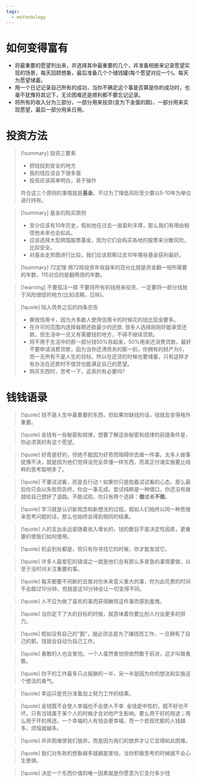 ```yaml
---
tags:
  - methodology
---
```

# 如何变得富有

- 将最重要的愿望列出来，并选择其中最重要的几个，并准备相册来记录愿望实现的场景，每天回顾想象，最后准备几个个储钱罐(每个愿望对应一个)。每天为愿望储蓄。
- 用一个日记记录自己所有的成功，当你不确定这个事是否算是你的成功时，也毫不犹豫将其记下，无论困难还是顺利都不要忘记记录。
- 将所有的收入分为三部分，一部分用来投资(变为下金蛋的鹅)，一部分用来实现愿望，最后一部分用来日用。

# 投资方法

> [!summary] 投资三要素
>   - 把钱投到安全的地方
>   - 我的钱应该会下很多蛋
>   - 投资应该简单明白，易于操作
>
>   符合这三个原则的事情就是**基金**，不过为了降低风险至少要以5-10年为单位进行持有。

> [!summary] 基金的购买原则
>   - 至少应该有10年历史，假如他在过去一直盈利丰厚，那么我们有理由相信他未来也会如此。
>   - 应该选择大型跨国股票基金，因为它们会购买各地的股票来分散风险，比较安全。
>   - 对基金走势图进行比较，我们应该观察过去10年哪些基金获利最好。

> [!summary] 72定理
   用72除投资年收益率的百分比就是资金翻一倍所需要的年数，115对应的是翻两倍的年数。

> [!warning] 不要孤注一掷
> 不要将所有的钱用来投资，一定要将一部分钱放于风险很低的地方(比如活期，日拆)。
   
> [!quote] 陷入债务之后的四条忠告
>  - 撕毁信用卡，因为大多数人使用信用卡的时候花的钱比现金要多。
>  - 在许可的范围内选择每期还款最少的还款. 很多人选择刚刚好能承受还款，但生活中一旦又有需要钱的地方，不得不继续贷款。
>  - 将不用于生活中的那一部分钱50%存起来，50%用来还消费贷款，最好不要申请消费贷款，因为当你还清债务的那一刻，你拥有的财产为0，而一无所有不是人生的目标。所以在还贷的时候也要储蓄，只有这样才有办法在还款时不借贷也能满足自己的愿望。
>  - 购买东西时，思考一下，这真的有必要吗?
# 钱钱语录

> [!quote]
> 钱不是人生中最重要的东西，但如果你缺钱的话，钱就会变得格外重要。

> [!quote]
> 金钱有一些秘密和规律，想要了解这些秘密和规律的前提条件是，你必须真的有这个愿望。

> [!quote]
> 好奇是好的，但绝不能因为好奇而阻碍你去做一件事。太多人做事犹豫不决，就是因为他们觉得没完全弄懂一样东西，而真正付诸实施要比纯粹的思考聪明多了。

> [!quote]
> 不要试试看，而是去行动！如果你只是抱着试试看的心态，那么最后你只会以失败而告终，你会一事无成。尝试纯粹是一种借口，你还没有做就给自己想好了退路。不能试验，你只有两个选择：**做**或者**不做**。

> [!quote]
> 学习就是认识新观念和新想法的过程。假如人们始终以同一种思维来思考问题的话，那么也始终会得到相同的结果。

> [!quote]
> 人的支出永远是随着收入增长的，钱的数目不是决定性因素，更重要的使我们如何使用。

> [!quote]
> 机会到处都是，但只有你寻找它的时候，你才能发现它。

> [!quote]
> 许多人最爱犯的错误之一就是他们总有那么多紧急的事情要做，以至于没时间关注重要的事。

> [!quote]
> 每天都要不间断的去做对你未来意义重大的事，你为此花费的时间不会超过10分钟，但就是这10分钟会让一切变得不同。

> [!quote]
> 人不应为做了喜欢的事而获得酬劳这件事而感到羞愧。

> [!quote]
> 当你定下了大的目标的时候，就意味着你要比别人付出更多的努力。

> [!quote]
> 假如没有自己的"鹅"，就必须总是为了赚钱而工作，一旦拥有了自己的鹅，钱就会自动为自己工作。

> [!quote]
> 勇敢的人也会害怕，一个人虽然害怕但依然敢于前进，这才叫做勇敢。

> [!quote]
> 你干的工作最多只占报酬的一半，另一半是因为你的想法和实施这个想法的勇气。

> [!quote]
> 幸运只是充分准备加上努力工作的结果。

> [!quote]
>  金钱既不会使人幸福也不会使人不幸. 金钱是中性的，既不好也不坏。只有当钱属于某个人的时候才会对他产生影响。要么用于好的用途；用么用于坏的用途。一个幸福的人有钱会更幸福，而一个悲观忧郁的人钱越多，烦恼就越多。

> [!quote]
>  并非困难使我们放弃，而是因为我们的放弃才让它显得如此困难。

> [!quote]
> 我们对失败的想象越多就越是害怕，当你积极思考的时候就不会心生畏惧。

> [!quote]
> 决定一个东西价值的唯一因素就是你愿意为它支付多少钱
  